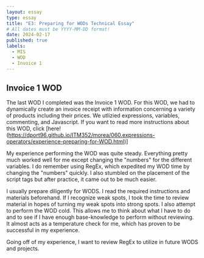 ```yaml
---
layout: essay
type: essay
title: "E3: Preparing for WODs Technical Essay"
# All dates must be YYYY-MM-DD format!
date: 2024-02-17
published: true
labels:
  - MIS
  - WOD
  - Invoice 1
---
```


## Invoice 1 WOD

The last WOD I completed was the Invoice 1 WOD. For this WOD, we had to dynamically create an invoice receipt with information concerning a variety of products including their prices. We utlizied expressions, variables, commenting, and Javascript. If you want to read more instructions about this WOD, click [here! (https://dport96.github.io/ITM352/morea/060.expressions-operators/experience-preparing-for-WOD.html)] 

My experience performing the WOD was quite steady. Everything pretty much worked well for me except changing the "numbers" for the different variables. I do remember using RegEx, which expedited my WOD time by changing the "numbers" quickly. I also stumbled on the placement of the script tags but after practice, it came out to be much easier.

I usually prepare diligently for WODS. I read the required instructions and materials beforehand. If I recognize weak spots, I took the time to review material in hopes of turning my weak spots into strong spots. I also attempt to perform the WOD cold. This allows me to think about what I have to do and to see if I have enough base-knowledge to perform without reviewing. It almost acts as a temperature check for me, which has proven to be successful in my experience.

Going off of my experience, I want to review RegEx to utilize in future WODS and projects. 






